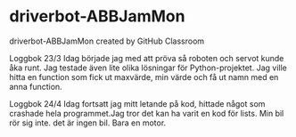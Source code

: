 # driverbot-ABBJamMon
driverbot-ABBJamMon created by GitHub Classroom

Loggbok 23/3
Idag började jag med att pröva så roboten och servot kunde åka runt. Jag testade även lite olika lösningar för Python-projektet. Jag ville hitta en function som fick ut maxvärde, min värde och få ut namn med en anna function.

Loggbok 24/4
Idag fortsatt jag mitt letande på kod, hittade något som crashade hela programmet.Jag tror det kan ha varit en kod för lists. Min bil rör sig inte. det är ingen bil. Bara en motor.
